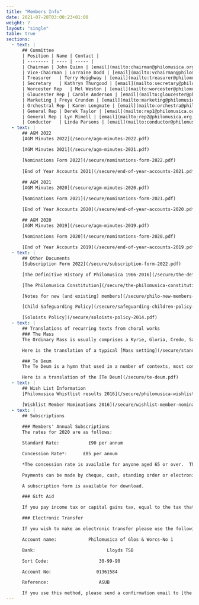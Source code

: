 ```yaml
---
title: "Members Info"
date: 2021-07-28T03:00:23+01:00
weight: 7
layout: "single"
table: true
sections:
  - text: |
      ## Committee
      | Position | Name | Contact |
      | -------- | ---- | ----- |
      | Chairman | John Quinn | [email](mailto:chairman@philomusica.org.uk) |
      | Vice-Chairman | Lorraine Dodd | [email](mailto:vchairman@philomusica.org.uk) |
      | Treasurer	| Terry Heighway | [email](mailto:treasurer@philomusica.org.uk) |
      | Secretary	| Kathryn Thurgood | [email](mailto:secretary@philomusica.org.uk) |
      | Worcester Rep	| Mel Weston | [email](mailto:worcester@philomusica.org.uk) |
      | Gloucester Rep | Carole Anderson | [email](mailto:gloucester@philomusica.org.uk) |
      | Marketing | Freya Crunden | [email](mailto:marketing@philomusica.org.uk) |
      | Orchestral Rep | Karen Longmate | [email](mailto:orchestra@philomusica.org.uk) |
      | General Rep | Derek Taylor | [email](mailto:rep1@philomusica.org.uk) |
      | General Rep | Lyn Rimell | [email](mailto:rep2@philomusica.org.uk) |
      | Conductor	| Linda Parsons | [email](mailto:conductor@philomusica.org.uk) |
  - text: |
      ## AGM 2022
      [AGM Minutes 2022](/secure/agm-minutes-2022.pdf)

      [AGM Minutes 2021](/secure/agm-minutes-2021.pdf)

      [Nominations Form 2022](/secure/nominations-form-2022.pdf)
      
      [End of Year Accounts 2021](/secure/end-of-year-accounts-2021.pdf)
      
      ## AGM 2021
      [AGM Minutes 2020](/secure/agm-minutes-2020.pdf)

      [Nominations Form 2021](/secure/nominations-form-2021.pdf)

      [End of Year Accounts 2020](/secure/end-of-year-accounts-2020.pdf)

      ## AGM 2020
      [AGM Minutes 2019](/secure/agm-minutes-2019.pdf)

      [Nominations Form 2020](/secure/nominations-form-2020.pdf)
      
      [End of Year Accounts 2019](/secure/end-of-year-accounts-2019.pdf)
  - text: |
      ## Other Documents
      [Subscription Form 2022](/secure/subscription-form-2022.pdf)

      [The Definitive History of Philomusica 1966-2016](/secure/the-definitive-history-of-philomusica-1966-2016.pdf)

      [The Philomusica Constitution](/secure/the-philomusica-constitution.pdf)

      [Notes for new (and existing) members](/secure/philo-new-members-notes-2022.pdf)

      [Child Safeguarding Policy](/secure/safeguarding-children-policy-and-consent-form.pdf)

      [Soloists Policy](/secure/soloists-policy-2014.pdf)
  - text: |
      ## Translations of recurring texts from choral works
      ### The Mass
      The Ordinary Mass is usually comprises a Kyrie, Gloria, Credo, Sanctus & Benedictus, and Angus Dei, of which the Kyrie, introduced to the west by Pope Sergius in the 8th century, is in Greek rather than Latin:

      Here is the translation of a typical [Mass setting](/secure/standard-mass.pdf)

      ### Te Deum
      The Te Deum is a hymn that used in a number of contexts, most commonly to conclude Matins (one of a number of daily prayers offered by the Church which collectively is called the Divine Office). It is also used for special occasions such as the election of a pope or monarch, a religious profession or the canonisation of a saint.

      Here is a translation of the [Te Deum](/secure/te-deum.pdf)
  - text: |
      ## Wish List Information
      [Philomusica Whistlist results 2016](/secure/philomusica-wishlist-results-2016.pdf)

      [Wishlist Member Nominations 2016](/secure/wishlist-member-nominations-2016.pdf)
  - text: |
      ## Subscriptions
      
      ### Members' Annual Subscriptions
      The rates for 2020 are as follows:

      Standard Rate:           £90 per annum

      Concession Rate*:      £85 per annum

      *The concession rate is available for anyone aged 65 or over.  Those members currently eligible for the 10% discount, but not yet aged 65, will continue to benefit from the reduction.

      Payments can be made by cheque, cash, standing order or electronic transfer.

      A subscription form is available for download.

      ### Gift Aid

      If you pay income tax or capital gains tax, equal to the tax that Philomusica can reclaim (25p in every £1.00), and would like your subscription to be treated as Gift Aid, please complete the relevant section of the form.

      ### Electronic Transfer

      If you wish to make an electronic transfer please use the following details:

      Account name:            Philomusica of Glos & Worcs-No 1

      Bank:                           Lloyds TSB

      Sort Code:                   30-99-90

      Account No:                 01361584

      Reference:                   ASUB

      If you use this method, please send a confirmation email to [the treasurer](mailto:treasurer@philomusica.org.uk) when you complete
---
```



